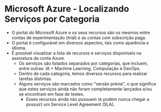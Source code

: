 # Microsoft Azure - Localizando Serviços por Categoria

- O portal do Microsoft Azure e os seus recursos são os mesmos entre contas de experimentação (trial) e as contas com subscrição paga.
- O portal é configurável em diversos aspectos, tais como aparência e idioma.
- É possível visualizar a lista de recursos e serviços disponíveis na assinatura da conta Azure.
  - Os serviços são listados separados por categorias, que incluem, entre outras: IA + Machine Learning, Computação e DevOps.
  - Dentro de cada categoria, temos diversos recursos para realizar tarefas distintas.
  - Alguns serviços são marcados como "versão prévia", o que significa que estes serviços ainda não foram completamente lançados e/ou se encontram em fase de testes.
     - Esses recursos ainda não possuem (e podem nunca chegar a possuir) um Service Level Agreement (SLA).
